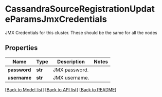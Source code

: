 # CassandraSourceRegistrationUpdateParamsJmxCredentials

JMX Credentials for this cluster. These should be the same for all the nodes

## Properties
Name | Type | Description | Notes
------------ | ------------- | ------------- | -------------
**password** | **str** | JMX password. | 
**username** | **str** | JMX username. | 

[[Back to Model list]](../README.md#documentation-for-models) [[Back to API list]](../README.md#documentation-for-api-endpoints) [[Back to README]](../README.md)


